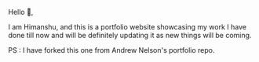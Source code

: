 Hello 👋,

I am Himanshu, and this is a portfolio website showcasing my work I have done till now and will be definitely updating it as new things will be coming.


PS : I have forked this one from Andrew Nelson's portfolio repo.
